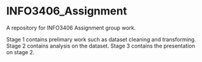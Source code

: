 # INFO3406_Assignment
A repository for INFO3406 Assignment group work.

Stage 1 contains prelimary work such as dataset cleaning and transforming.
Stage 2 contains analysis on the dataset.
Stage 3 contains the presentation on stage 2.
